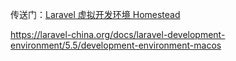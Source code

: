 传送门：[Laravel 虚拟开发环境 Homestead](https://d.laravel-china.org/docs/5.5/homestea)

https://laravel-china.org/docs/laravel-development-environment/5.5/development-environment-macos

